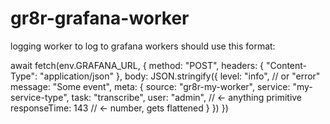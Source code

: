 # gr8r-grafana-worker
logging worker to log to grafana
workers should use this format:


await fetch(env.GRAFANA_URL, {
  method: "POST",
  headers: { "Content-Type": "application/json" },
  body: JSON.stringify({
    level: "info", // or "error"
    message: "Some event",
    meta: {
      source: "gr8r-my-worker",
      service: "my-service-type",
      task: "transcribe",
      user: "admin", // ← anything primitive
      responseTime: 143 // ← number, gets flattened
    }
  })
})
